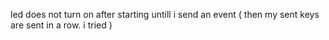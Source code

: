 led does not turn on after starting untill i send an event ( then my sent keys are sent in a row. i tried )